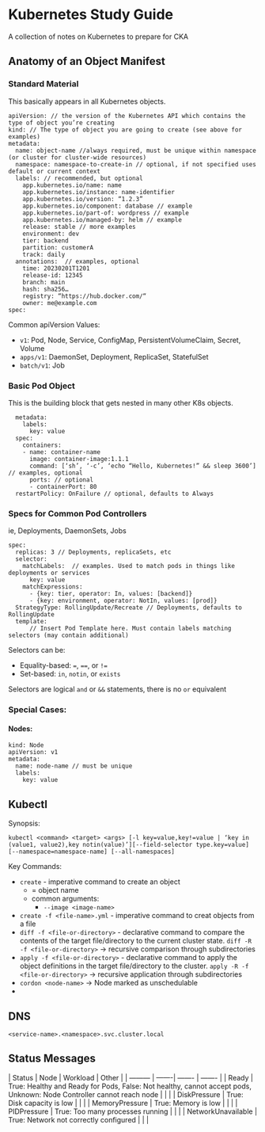# Kubernetes Study Guide

A collection of notes on Kubernetes to prepare for CKA

## Anatomy of an Object Manifest

### Standard Material
This basically appears in all Kubernetes objects.

```
apiVersion: // the version of the Kubernetes API which contains the type of object you’re creating
kind: // The type of object you are going to create (see above for examples)
metadata:
  name: object-name //always required, must be unique within namespace (or cluster for cluster-wide resources)
  namespace: namespace-to-create-in // optional, if not specified uses default or current context
  labels: // recommended, but optional
    app.kubernetes.io/name: name 
    app.kubernetes.io/instance: name-identifier 
    app.kubernetes.io/version: “1.2.3” 
    app.kubernetes.io/component: database // example
    app.kubernetes.io/part-of: wordpress // example
    app.kubernetes.io/managed-by: helm // example
    release: stable // more examples
    environment: dev
    tier: backend
    partition: customerA
    track: daily
  annotations:  // examples, optional
    time: 20230201T1201
    release-id: 12345
    branch: main
    hash: sha256…
    registry: “https://hub.docker.com/“  
    owner: me@example.com
spec:
```
Common apiVersion Values:
- `v1`: Pod, Node, Service, ConfigMap, PersistentVolumeClaim, Secret, Volume 
- `apps/v1`: DaemonSet, Deployment, ReplicaSet, StatefulSet
- `batch/v1`: Job

### Basic Pod Object
This is the building block that gets nested in many other K8s objects.

```
  metadata:
    labels: 
      key: value 
  spec: 
    containers:
    - name: container-name
      image: container-image:1.1.1
      command: [‘sh’, ‘-c’, ‘echo “Hello, Kubernetes!” && sleep 3600’] // examples, optional
      ports: // optional
      - containerPort: 80
  restartPolicy: OnFailure // optional, defaults to Always
```

### Specs for Common Pod Controllers
ie, Deployments, DaemonSets, Jobs

```
spec:
  replicas: 3 // Deployments, replicaSets, etc
  selector:
    matchLabels:  // examples. Used to match pods in things like deployments or services
      key: value
    matchExpressions:
      - {key: tier, operator: In, values: [backend]}
      - {key: environment, operator: NotIn, values: [prod]}    
  StrategyType: RollingUpdate/Recreate // Deployments, defaults to RollingUpdate  
  template:
      // Insert Pod Template here. Must contain labels matching selectors (may contain additional)
```

Selectors can be:
  - Equality-based: `=`, `==`, or `!=`
  - Set-based: `in`, `notin`, or `exists`
 
Selectors are logical `and` or `&&` statements, there is no `or` equivalent  

### Special Cases:

#### Nodes:

```
kind: Node
apiVersion: v1
metadata:
  name: node-name // must be unique
  labels:
    key: value
```

## Kubectl 

Synopsis:

```
kubectl <command> <target> <args> [-l key=value,key!=value | ‘key in (value1, value2),key notin(value)’][--field-selector type.key=value] [--namespace=namespace-name] [--all-namespaces]
```

Key Commands:
  - `create` - imperative command to create an object
    - <target> = object name
    - common arguments:
      - `--image <image-name>`
  - `create -f <file-name>.yml` - imperative command to creat objects from a file
  - `diff -f <file-or-directory>` - declarative command to compare the contents of the target file/directory to the current cluster state. `diff -R -f <file-or-directory>` -> recursive comparison through subdirectories
  - `apply -f <file-or-directory>` - declarative command to apply the object definitions in the target file/directory to the cluster. `apply -R -f <file-or-directory>` -> recursive application through subdirectories
  - `cordon <node-name>` -> Node marked as unschedulable
  - 

## DNS

`<service-name>.<namespace>.svc.cluster.local`

## Status Messages

| Status | Node | Workload | Other |
| ——— | ——-| ——- | ——- |
| Ready | True: Healthy and Ready for Pods, False: Not healthy, cannot accept pods, Unknown: Node Controller cannot reach node | | |
| DiskPressure | True: Disk capacity is low | | |
| MemoryPressure | True: Memory is low | | |
| PIDPressure | True: Too many processes running | | |
| NetworkUnavailable | True: Network not correctly configured | | |


